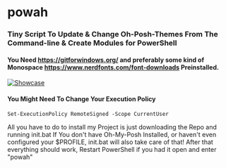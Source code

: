 # powah
### Tiny Script To Update & Change Oh-Posh-Themes From The Command-line & Create Modules for PowerShell
#### You Need https://gitforwindows.org/ and preferably some kind of Monospace https://www.nerdfonts.com/font-downloads Preinstalled.
[![Showcase](https://img.youtube.com/vi//0.jpg)](https://www.youtube.com/watch?v=)
#### You Might Need To Change Your Execution Policy 
```
Set-ExecutionPolicy RemoteSigned -Scope CurrentUser
```
All you have to do to install my Project is just downloading the Repo and running init.bat 
If You don't have Oh-My-Posh Installed, or haven't even configured your $PROFILE, init.bat will also take care of that!
After that everything should work, Restart PowerShell if you had it open and enter "powah"
